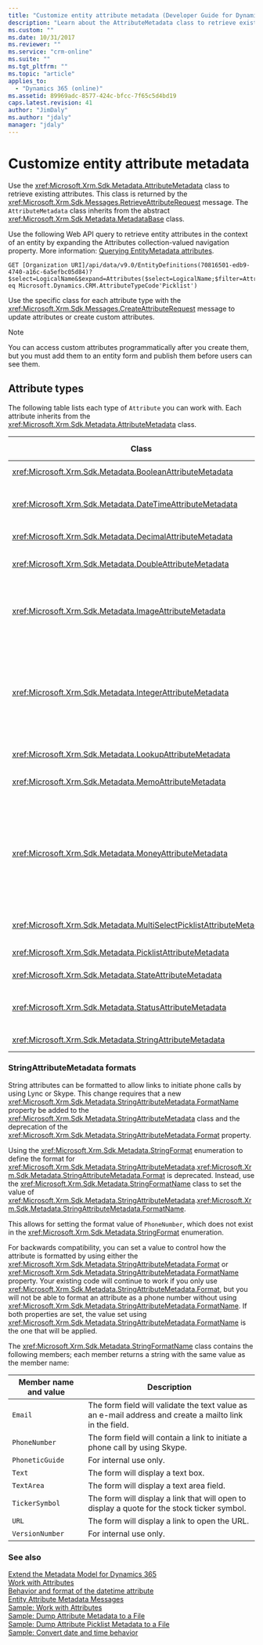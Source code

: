 ```yaml
---
title: "Customize entity attribute metadata (Developer Guide for Dynamics 365 Customer Engagement) | MicrosoftDocs"
description: "Learn about the AttributeMetadata class to retrieve existing attributes. This class is returned by the RetrieveAttributeRequest message. The AttributeMetadata class inherits from the abstract MetadataBase class. "
ms.custom: ""
ms.date: 10/31/2017
ms.reviewer: ""
ms.service: "crm-online"
ms.suite: ""
ms.tgt_pltfrm: ""
ms.topic: "article"
applies_to: 
  - "Dynamics 365 (online)"
ms.assetid: 89969adc-8577-424c-bfcc-7f65c5d4bd19
caps.latest.revision: 41
author: "JimDaly"
ms.author: "jdaly"
manager: "jdaly"
---
```

# Customize entity attribute metadata

Use the <xref:Microsoft.Xrm.Sdk.Metadata.AttributeMetadata> class to retrieve existing attributes. This class is returned by the <xref:Microsoft.Xrm.Sdk.Messages.RetrieveAttributeRequest> message. The `AttributeMetadata` class inherits from the abstract <xref:Microsoft.Xrm.Sdk.Metadata.MetadataBase> class.  

Use the following Web API query to retrieve entity attributes in the context of an entity by expanding the Attributes collection-valued navigation property. More information: [Querying EntityMetadata attributes](webapi/query-metadata-web-api#querying-entitymetadata-attributes). 

```HTTP
GET [Organization URI]/api/data/v9.0/EntityDefinitions(70816501-edb9-4740-a16c-6a5efbc05d84)?$select=LogicalName&$expand=Attributes($select=LogicalName;$filter=AttributeType eq Microsoft.Dynamics.CRM.AttributeTypeCode'Picklist')
```

Use the specific class for each attribute type with the <xref:Microsoft.Xrm.Sdk.Messages.CreateAttributeRequest> message to update attributes or create custom attributes.  

  
> [!NOTE]
>  You can access custom attributes programmatically after you create them, but you must add them to an entity form and publish them before users can see them.  
  
## Attribute types  
 The following table lists each type of `Attribute` you can work with. Each attribute inherits from the <xref:Microsoft.Xrm.Sdk.Metadata.AttributeMetadata> class.  
  
|Class|Application Label|Description|  
|-----------|-----------------------|-----------------|  
|<xref:Microsoft.Xrm.Sdk.Metadata.BooleanAttributeMetadata>|Two Option|A Boolean attribute. You can specify the text for both options. When added to a form, the field properties control whether the attribute is displayed as two radio buttons, a check box, or a list.|  
|<xref:Microsoft.Xrm.Sdk.Metadata.DateTimeAttributeMetadata>|Date and Time|A date and time attribute. You can specify the behavior to store date and time values with or without time zone information, and format to define the display format of the values. More information: [Behavior and format of the datetime attribute](behavior-format-date-time-attribute.md) **Note:**  If you are using [!INCLUDE[pn_dynamics_crm_online](../includes/pn-dynamics-crm-online.md)] Customer Engagement or [!INCLUDE[pn_crm_2016_onprem](../includes/pn-crm-2016-onprem.md)], all date and time attributes now support values as early as 1/1/1753 12:00 AM.|  
|<xref:Microsoft.Xrm.Sdk.Metadata.DecimalAttributeMetadata>|Decimal Number|A decimal attribute. You can specify the level of precision up to ten decimal places and the minimum and maximum values from -100,000,000,000 to 100,000,000,000.|  
|<xref:Microsoft.Xrm.Sdk.Metadata.DoubleAttributeMetadata>|Floating Point Number|A double attribute. You can specify the level of precision up to five decimal places and the minimum and maximum values from -100,000,000,000 to 100,000,000,000. **Note:**  `DoubleAttributeMetadata` replaces the `FloatAttributeMetadata` used in [!INCLUDE[pn_Microsoft_Dynamics_CRM_4.0](../includes/pn-microsoft-dynamics-crm-4-0.md)].|  
|<xref:Microsoft.Xrm.Sdk.Metadata.ImageAttributeMetadata>|Image|An image attribute. Each entity can have one image attribute. Certain system entities have image attributes and new image attributes cannot be added to system entities that do not have them. You can add an image attribute to custom entities<br /><br /> All image attributes have the <xref:Microsoft.Xrm.Sdk.Metadata.AttributeMetadata.SchemaName> ‘EntityImage’ and the <xref:Microsoft.Xrm.Sdk.Metadata.AttributeMetadata.LogicalName> ‘entityimage’. Custom image attributes will not use the solution publisher customization prefix in the name. [!INCLUDE[proc_more_information](../includes/proc-more-information.md)] [Entity images](introduction-entities.md#BKMK_EntityImages).|  
|<xref:Microsoft.Xrm.Sdk.Metadata.IntegerAttributeMetadata>|Whole Number|An integer attribute. You can specify the maximum and minimum values from -2,147,483,648 to 2,147,483,647.<br /><br /> This attribute can be formatted to create the following types of fields using the <xref:Microsoft.Xrm.Sdk.Metadata.IntegerFormat> enumeration:<br /><br /> - **Duration**: Displays a drop-down list that contains time intervals. A user can select a value from the list or type an integer value that represents the number of minutes.<br />- **TimeZone**: Displays a drop-down list that contains a list of time zones.<br />- **Language**: Displays a drop-down list that contains a list of languages that have been enabled for the organization. If no other languages have been enabled, the base language will be the only option. The value saved is the LCID value for the language.|  
|<xref:Microsoft.Xrm.Sdk.Metadata.LookupAttributeMetadata>|Lookup|An attribute created when an entity relationship is created by using the <xref:Microsoft.Xrm.Sdk.Messages.CreateOneToManyRequest> message.|  
|<xref:Microsoft.Xrm.Sdk.Metadata.MemoAttributeMetadata>|Multiple Lines of Text|A memo attribute. Displays as a text box field in a form. The maximum length is 1048576 characters.|  
|<xref:Microsoft.Xrm.Sdk.Metadata.MoneyAttributeMetadata>|Currency|A money attribute. You can specify the maximum and minimum values between - 922,337,203,685,477 and 922,337,203,685,477.<br /><br /> The level of precision can be set by using the <xref:Microsoft.Xrm.Sdk.Metadata.MoneyAttributeMetadata.PrecisionSource> property:<br /><br /> -   When the precision is set to zero (0), the <xref:Microsoft.Xrm.Sdk.Metadata.MoneyAttributeMetadata>.<xref:Microsoft.Xrm.Sdk.Metadata.MoneyAttributeMetadata.Precision> value is used.<br />-   When the precision is set to one (1), the `Organization.PricingDecimalPrecision` value is used.<br />-   When the precision is set to two (2), the `TransactionCurrency.CurrencyPrecision` value is used.| 
|<xref:Microsoft.Xrm.Sdk.Metadata.MultiSelectPicklistAttributeMetadata>|MultiSelect Option Set|A multi-select picklist attribute. Multi-select picklist attributes were added with the [!INCLUDE[../includes/pn-crm-9-0-0-online.md](../includes/pn-crm-9-0-0-online.md)]. This attribute provides a set of options that are displayed in a drop-down list. More than one option can be selected. You can create the this attribute so that it can contain its own options or use a global options set.|   
|<xref:Microsoft.Xrm.Sdk.Metadata.PicklistAttributeMetadata>|Option Set|A picklist attribute. This attribute provides a set of options that are displayed in a drop-down list. You can create the picklist attribute so that it can contain its own options or use a global options set.|  
|<xref:Microsoft.Xrm.Sdk.Metadata.StateAttributeMetadata>|Status|The state attribute is created automatically when the entity is created. **Note:**  The options available for this attribute are read-only.|  
|<xref:Microsoft.Xrm.Sdk.Metadata.StatusAttributeMetadata>|Status Reason|The status attribute is created automatically when the entity is created. Each of the options must be associated with the `StateAttributeMetadata` attribute for the entity.  Use the <xref:Microsoft.Xrm.Sdk.Messages.InsertStatusValueRequest> message to update options available for this attribute. **Note:**  Each `StatusOption` must reference a specific state attribute value because status values depend on a specific state value.|  
|<xref:Microsoft.Xrm.Sdk.Metadata.StringAttributeMetadata>|Single Line of Text|See [StringAttributeMetadata formats](customize-entity-attribute-metadata.md#BKMK_StringAttributeMetadataFormats).|  
  
<a name="BKMK_StringAttributeMetadataFormats"></a>   
### StringAttributeMetadata formats  
 String attributes can be formatted to allow links to initiate phone calls by using Lync or Skype. This change requires that a new <xref:Microsoft.Xrm.Sdk.Metadata.StringAttributeMetadata.FormatName> property be added to the <xref:Microsoft.Xrm.Sdk.Metadata.StringAttributeMetadata> class and the deprecation of the <xref:Microsoft.Xrm.Sdk.Metadata.StringAttributeMetadata.Format> property.  
  
 Using the <xref:Microsoft.Xrm.Sdk.Metadata.StringFormat> enumeration to define the format for <xref:Microsoft.Xrm.Sdk.Metadata.StringAttributeMetadata>.<xref:Microsoft.Xrm.Sdk.Metadata.StringAttributeMetadata.Format> is deprecated. Instead, use the <xref:Microsoft.Xrm.Sdk.Metadata.StringFormatName> class to set the value of <xref:Microsoft.Xrm.Sdk.Metadata.StringAttributeMetadata>.<xref:Microsoft.Xrm.Sdk.Metadata.StringAttributeMetadata.FormatName>.  
  
 This allows for setting the format value of `PhoneNumber`, which does not exist in the <xref:Microsoft.Xrm.Sdk.Metadata.StringFormat> enumeration.  
  
 For backwards compatibility, you can set a value to control how the attribute is formatted by using either the <xref:Microsoft.Xrm.Sdk.Metadata.StringAttributeMetadata.Format> or <xref:Microsoft.Xrm.Sdk.Metadata.StringAttributeMetadata.FormatName> property. Your existing code will continue to work if you only use <xref:Microsoft.Xrm.Sdk.Metadata.StringAttributeMetadata.Format>, but you will not be able to format an attribute as a phone number without using <xref:Microsoft.Xrm.Sdk.Metadata.StringAttributeMetadata.FormatName>. If both properties are set, the value set using <xref:Microsoft.Xrm.Sdk.Metadata.StringAttributeMetadata.FormatName> is the one that will be applied.  
  
 The <xref:Microsoft.Xrm.Sdk.Metadata.StringFormatName> class contains the following members; each member returns a string with the same value as the member name:  
  
|Member name and value|Description|  
|---------------------------|-----------------|  
|`Email`|The form field will validate the text value as an e-mail address and create a mailto link in the field.|  
|`PhoneNumber`|The form field will contain a link to initiate a phone call by using Skype.|  
|`PhoneticGuide`|For internal use only.|  
|`Text`|The form will display a text box.|  
|`TextArea`|The form will display a text area field.|  
|`TickerSymbol`|The form will display a link that will open to display a quote for the stock ticker symbol.|  
|`URL`|The form will display a link to open the URL.|  
|`VersionNumber`|For internal use only.|  
  
### See also  
 [Extend the Metadata Model for Dynamics 365](org-service/use-organization-service-metadata.md)   
 [Work with Attributes](org-service/work-attribute-metadata.md)   
 [Behavior and format of the datetime attribute](behavior-format-date-time-attribute.md)   
 [Entity Attribute Metadata Messages](entity-attribute-metadata-messages.md)   
 [Sample: Work with Attributes](org-service/sample-work-attribute-metadata.md)    
 [Sample: Dump Attribute Metadata to a File](org-service/sample-dump-attribute-metadata-file.md)   
 [Sample: Dump Attribute Picklist Metadata to a File](org-service/sample-dump-attribute-picklist-metadata-file.md)   
 [Sample: Convert date and time behavior](org-service/sample-convert-date-time-behavior.md)
